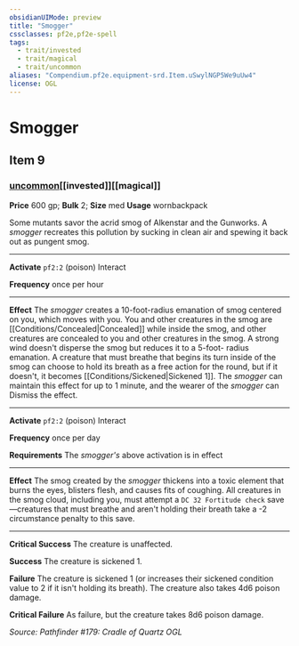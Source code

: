 ```yaml
---
obsidianUIMode: preview
title: "Smogger"
cssclasses: pf2e,pf2e-spell
tags:
  - trait/invested
  - trait/magical
  - trait/uncommon
aliases: "Compendium.pf2e.equipment-srd.Item.uSwylNGP5We9uUw4"
license: OGL
---
```

# Smogger
## Item 9
### [uncommon](uncommon "Uncommon Rarity Trait")[[invested]][[magical]]


**Price** 600 gp; 
**Bulk** 2; **Size** med
**Usage** wornbackpack

Some mutants savor the acrid smog of Alkenstar and the Gunworks. A _smogger_ recreates this pollution by sucking in clean air and spewing it back out as pungent smog.

* * *

**Activate** `pf2:2` (poison) Interact

**Frequency** once per hour

* * *

**Effect** The _smogger_ creates a 10-foot-radius emanation of smog centered on you, which moves with you. You and other creatures in the smog are [[Conditions/Concealed|Concealed]] while inside the smog, and other creatures are concealed to you and other creatures in the smog. A strong wind doesn't disperse the smog but reduces it to a 5-foot- radius emanation. A creature that must breathe that begins its turn inside of the smog can choose to hold its breath as a free action for the round, but if it doesn't, it becomes [[Conditions/Sickened|Sickened 1]]. The _smogger_ can maintain this effect for up to 1 minute, and the wearer of the _smogger_ can Dismiss the effect.

* * *

**Activate** `pf2:2` (poison) Interact

**Frequency** once per day

**Requirements** The _smogger's_ above activation is in effect

* * *

**Effect** The smog created by the _smogger_ thickens into a toxic element that burns the eyes, blisters flesh, and causes fits of coughing. All creatures in the smog cloud, including you, must attempt a `DC 32 Fortitude check` save—creatures that must breathe and aren't holding their breath take a -2 circumstance penalty to this save.

* * *

**Critical Success** The creature is unaffected.

**Success** The creature is sickened 1.

**Failure** The creature is sickened 1 (or increases their sickened condition value to 2 if it isn't holding its breath). The creature also takes 4d6 poison damage.

**Critical Failure** As failure, but the creature takes 8d6 poison damage.

*Source: Pathfinder #179: Cradle of Quartz*
*OGL*